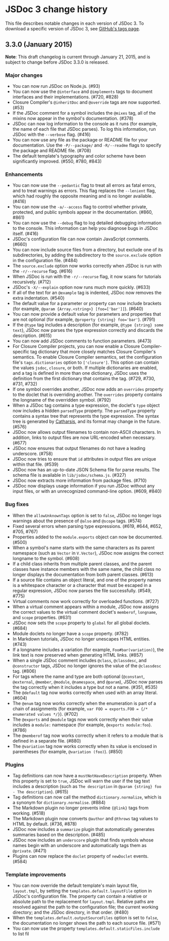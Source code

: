 # JSDoc 3 change history

This file describes notable changes in each version of JSDoc 3. To download a specific version of JSDoc 3, see [GitHub's tags page](https://github.com/jsdoc3/jsdoc/tags).

## 3.3.0 (January 2015)

**Note**: This draft changelog is current through January 21, 2015, and is subject to change before JSDoc 3.3.0 is released.

### Major changes
+ You can now run JSDoc on Node.js. (#93)
+ You can now use the `@interface` and `@implements` tags to document interfaces and their implementations. (#720, #828)
+ Closure Compiler's `@inheritDoc` and `@override` tags are now supported. (#53)
+ If the JSDoc comment for a symbol includes the `@mixes` tag, all of the mixins now appear in the symbol's documentation. (#378)
+ JSDoc can now log information to the console as it runs (for example, the name of each file that JSDoc parses). To log this information, run JSDoc with the `--verbose` flag. (#416)
+ You can now use any file as the package or README file for your documentation. Use the `-P/--package/` and `-R/--readme` flags to specify the package and README file. (#708)
+ The default template's typography and color scheme have been significantly improved. (#550, #780, #843)

### Enhancements
+ You can now use the `--pedantic` flag to treat all errors as fatal errors, and to treat warnings as errors. This flag replaces the `--lenient` flag, which had roughly the opposite meaning and is no longer available. (#416)
+ You can now use the `-a/--access` flag to control whether private, protected, and public symbols appear in the documentation. (#860, #861)
+ You can now use the `--debug` flag to log detailed debugging information to the console. This information can help you diagnose bugs in JSDoc itself. (#416)
+ JSDoc's configuration file can now contain JavaScript comments. (#660)
+ You can now include source files from a directory, but exclude one of its subdirectories, by adding the subdirectory to the `source.exclude` option in the configuration file. (#484)
+ The `source.exclude` option now works correctly when JSDoc is run with the `-r/--recurse` flag. (#616)
+ When JSDoc is run with the `-r/--recurse` flag, it now scans for tutorials recursively. (#712)
+ JSDoc's `-X/--explain` option now runs much more quickly. (#633)
+ If all of the text for an `@example` tag is indented, JSDoc now removes the extra indentation. (#540)
+ The default value for a parameter or property can now include brackets (for example, `@param {Array.<string>} [foo=['bar']]`). (#640)
+ You can now provide a default value for parameters and properties that are not optional (for example, `@property {string} foo='bar'`). (#791)
+ If the `@type` tag includes a description (for example, `@type {string} some text`), JSDoc now parses the type expression correctly and discards the description. (#615)
+ You can now add JSDoc comments to function parameters. (#473)
+ For Closure Compiler projects, you can now enable a Closure Compiler-specific tag dictionary that more closely matches Closure Compiler's semantics. To enable Closure Compiler semantics, set the configuration file's `tags.dictionaries` option to `['closure']`. This option can contain the values `jsdoc`, `closure`, or both. If multiple dictionaries are enabled, and a tag is defined in more than one dictionary, JSDoc uses the definition from the first dictionary that contains the tag. (#729, #730, #731, #732)
+ If one symbol overrides another, JSDoc now adds an `overrides` property to the doclet that is overriding another. The `overrides` property contains the longname of the overridden symbol. (#792)
+ When a JSDoc tag contains a type expression, the doclet's `type` object now includes a hidden `parsedType` property. The `parsedType` property contains a syntax tree that represents the type expression. The syntax tree is generated by [Catharsis](https://github.com/hegemonic/catharsis), and its format may change in the future. (#576)
+ JSDoc now allows output filenames to contain non-ASCII characters. In addition, links to output files are now URL-encoded when necessary. (#677)
+ JSDoc now ensures that output filenames do not have a leading underscore. (#758)
+ JSDoc now tries to ensure that `id` attributes in output files are unique within that file. (#539)
+ JSDoc now has an up-to-date JSON Schema file for parse results. The schema file is available in `lib/jsdoc/schema.js`. (#327)
+ JSDoc now extracts more information from package files. (#710)
+ JSDoc now displays usage information if you run JSDoc without any input files, or with an unrecognized command-line option. (#609, #840)

### Bug fixes
+ When the `allowUnknownTags` option is set to `false`, JSDoc no longer logs warnings about the presence of `@also` and `@scope` tags. (#574)
+ Fixed several errors when parsing type expressions. (#619, #644, #652, #705, #767)
+ Properties added to the `module.exports` object can now be documented. (#500)
+ When a symbol's name starts with the same characters as its parent namespace (such as `Vector` in `V.Vector`), JSDoc now assigns the correct longname to the symbol. (#608)
+ If a child class inherits from multiple parent classes, and the parent classes have instance members with the same name, the child class no longer displays the documentation from both parent classes. (#613)
+ If a source file contains an object literal, and one of the property names is a whitespace character or a character that must be escaped in a regular expression, JSDoc now parses the file successfully. (#549, #775)
+ Virtual comments now work correctly for overloaded functions. (#727)
+ When a virtual comment appears within a module, JSDoc now assigns the correct values to the virtual comment doclet's `memberof`, `longname`, and `scope` properties. (#631)
+ JSDoc now sets the `scope` property to `global` for all global doclets. (#684)
+ Module doclets no longer have a `scope` property. (#782)
+ In Markdown tutorials, JSDoc no longer unescapes HTML entities. (#743)
+ If a longname includes a variation (for example, `Foo#bar(variation)`), the link text is now preserved when generating HTML links. (#857)
+ When a single JSDoc comment includes `@class`, `@classdesc`, and `@constructor` tags, JSDoc no longer ignores the value of the `@classdesc` tag. (#806)
+ For tags where the name and type are both optional (`@constant`, `@external`, `@member`, `@module`, `@namespace`, and `@param`), JSDoc now parses the tag correctly when it includes a type but not a name. (#351, #535)
+ The `@default` tag now works correctly when used with an array literal. (#604)
+ The `@enum` tag now works correctly when the enumeration is part of a chain of assignments (for example, `var FOO = exports.FOO = {/* enumerated values */}`). (#702)
+ The `@exports` and `@module` tags now work correctly when their value includes a `module:` namespace (for example, `@exports module:foo`). (#786)
+ The `@memberof` tag now works correctly when it refers to a module that is defined in a separate file. (#880)
+ The `@variation` tag now works correctly when its value is enclosed in parentheses (for example, `@variation (foo)`). (#850)

### Plugins
+ Tag definitions can now have a `mustNotHaveDescription` property. When this property is set to `true`, JSDoc will warn the user if the tag text includes a description (such as `The description` in `@param {string} foo - The description`). (#615)
+ Tag definitions can now call the method `dictionary.normalize`, which is a synonym for `dictionary.normalise`. (#884)
+ The Markdown plugin no longer prevents inline `{@link}` tags from working. (#518)
+ The Markdown plugin now converts `@author` and `@throws` tag values to HTML by default. (#736, #878)
+ JSDoc now includes a `summarize` plugin that automatically generates summaries based on the description. (#485)
+ JSDoc now includes an `underscore` plugin that finds symbols whose names begin with an underscore and automatically tags them as `@private`. (#471)
+ Plugins can now replace the `doclet` property of `newDoclet` events. (#584)

### Template improvements
+ You can now override the default template's main layout file, `layout.tmpl`, by setting the `templates.default.layoutFile` option in JSDoc's configuration file. The property can contain a relative or absolute path to the replacement for `layout.tmpl`. Relative paths are resolved against the path to the configuration file; the current working directory; and the JSDoc directory, in that order. (#480)
+ When the `templates.default.outputSourceFiles` option is set to `false`, the documentation no longer shows the path to each source file. (#571)
+ You can now use the property `templates.default.staticFiles.include` to list fil
